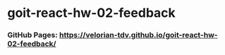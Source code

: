# goit-react-hw-02-feedback
### GitHub Pages: https://velorian-tdv.github.io/goit-react-hw-02-feedback/